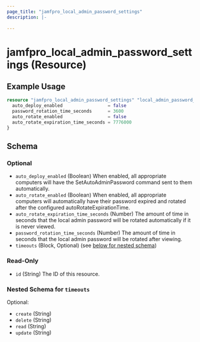 ```yaml
---
page_title: "jamfpro_local_admin_password_settings"
description: |-
  
---
```


# jamfpro_local_admin_password_settings (Resource)


## Example Usage
```terraform
resource "jamfpro_local_admin_password_settings" "local_admin_password_settings_001" {
  auto_deploy_enabled                 = false
  password_rotation_time_seconds      = 3600
  auto_rotate_enabled                 = false
  auto_rotate_expiration_time_seconds = 7776000
}
```

<!-- schema generated by tfplugindocs -->
## Schema

### Optional

- `auto_deploy_enabled` (Boolean) When enabled, all appropriate computers will have the SetAutoAdminPassword command sent to them automatically.
- `auto_rotate_enabled` (Boolean) When enabled, all appropriate computers will automatically have their password expired and rotated after the configured autoRotateExpirationTime.
- `auto_rotate_expiration_time_seconds` (Number) The amount of time in seconds that the local admin password will be rotated automatically if it is never viewed.
- `password_rotation_time_seconds` (Number) The amount of time in seconds that the local admin password will be rotated after viewing.
- `timeouts` (Block, Optional) (see [below for nested schema](#nestedblock--timeouts))

### Read-Only

- `id` (String) The ID of this resource.

<a id="nestedblock--timeouts"></a>
### Nested Schema for `timeouts`

Optional:

- `create` (String)
- `delete` (String)
- `read` (String)
- `update` (String)